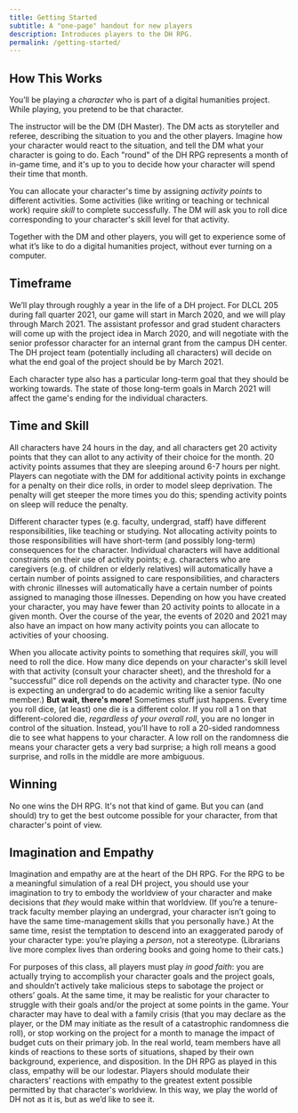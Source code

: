 ```yaml
---
title: Getting Started
subtitle: A "one-page" handout for new players
description: Introduces players to the DH RPG.
permalink: /getting-started/
---
```


## How This Works

You’ll be playing a *character* who is part of a digital humanities project. While playing, you pretend to be that character.
 
The instructor will be the DM (DH Master). The DM acts as storyteller and referee, describing the situation to you and the other players. Imagine how your character would react to the situation, and tell the DM what your character is going to do. Each "round" of the DH RPG represents a month of in-game time, and it's up to you to decide how your character will spend their time that month.

You can allocate your character's time by assigning *activity points* to different activities. Some activities (like writing or teaching or technical work) require *skill* to complete successfully. The DM will ask you to roll dice corresponding to your character's skill level for that activity. 

Together with the DM and other players, you will get to experience some of what it’s like to do a digital humanities project, without ever turning on a computer.

## Timeframe

We’ll play through roughly a year in the life of a DH project. For DLCL 205 during fall quarter 2021, our game will start in March 2020, and we will play through March 2021. The assistant professor and grad student characters will come up with the project idea in March 2020, and will negotiate with the senior professor character for an internal grant from the campus DH center. The DH project team (potentially including all characters) will decide on what the end goal of the project should be by March 2021.

Each character type also has a particular long-term goal that they should be working towards. The state of those long-term goals in March 2021 will affect the game's ending for the individual characters.

## Time and Skill
All characters have 24 hours in the day, and all characters get 20 activity points that they can allot to any activity of their choice for the month. 20 activity points assumes that they are sleeping around 6-7 hours per night. Players can negotiate with the DM for additional activity points in exchange for a penalty on their dice rolls, in order to model sleep deprivation. The penalty will get steeper the more times you do this; spending activity points on sleep will reduce the penalty.

Different character types (e.g. faculty, undergrad, staff) have different responsibilities, like teaching or studying. Not allocating activity points to those responsibilities will have short-term (and possibly long-term) consequences for the character. Individual characters will have additional constraints on their use of activity points; e.g. characters who are caregivers (e.g. of children or elderly relatives) will automatically have a certain number of points assigned to care responsibilities, and characters with chronic illnesses will automatically have a certain number of points assigned to managing those illnesses. Depending on how you have created your character, you may have fewer than 20 activity points to allocate in a given month. Over the course of the year, the events of 2020 and 2021 may also have an impact on how many activity points you can allocate to activities of your choosing.

When you allocate activity points to something that requires *skill*, you will need to roll the dice. How many dice depends on your character's skill level with that activity (consult your character sheet), and the threshold for a "successful" dice roll depends on the activity and character type. (No one is expecting an undergrad to do academic writing like a senior faculty member.) **But wait, there's more!** Sometimes stuff just happens. Every time you roll dice, (at least) one die is a different color. If you roll a 1 on that different-colored die, *regardless of your overall roll*, you are no longer in control of the situation. Instead, you'll have to roll a 20-sided randomness die to see what happens to your character. A low roll on the randomness die means your character gets a very bad surprise; a high roll means a good surprise, and rolls in the middle are more ambiguous.

## Winning
No one wins the DH RPG. It's not that kind of game. But you can (and should) try to get the best outcome possible for your character, from that character's point of view.

## Imagination and Empathy
Imagination and empathy are at the heart of the DH RPG. For the RPG to be a meaningful simulation of a real DH project, you should use your imagination to try to embody the worldview of your character and make decisions that *they* would make within that worldview. (If you’re a tenure-track faculty member playing an undergrad, your character isn’t going to have the same time-management skills that you personally have.) At the same time, resist the temptation to descend into an exaggerated parody of your character type: you’re playing a *person*, not a stereotype. (Librarians live more complex lives than ordering books and going home to their cats.)

For purposes of this class, all players must play *in good faith*: you are actually trying to accomplish your character goals and the project goals, and shouldn’t actively take malicious steps to sabotage the project or others’ goals. At the same time, it may be realistic for your character to struggle with their goals and/or the project at some points in the game. Your character may have to deal with a family crisis (that you may declare as the player, or the DM may initiate as the result of a catastrophic randomness die roll), or stop working on the project for a month to manage the impact of budget cuts on their primary job. In the real world, team members have all kinds of reactions to these sorts of situations, shaped by their own background, experience, and disposition. In the DH RPG as played in this class, empathy will be our lodestar. Players should modulate their characters’ reactions with empathy to the greatest extent possible permitted by that character's worldview. In this way, we play the world of DH not as it is, but as we’d like to see it.

